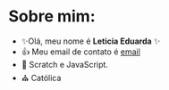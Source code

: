 # Sobre mim:
- 	:sparkles:Olá, meu nome é **Leticia Eduarda**	:sparkles:
- :+1: Meu email de contato é [email](leticiarocha0309@gmail.com)
- 🌱 Scratch e JavaScript.   
- :church: Católica


